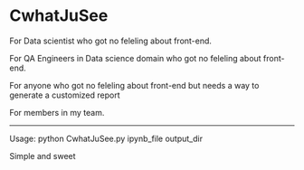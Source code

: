 # CwhatJuSee
For Data scientist who got no feleling about front-end.

For QA Engineers in Data science domain who got no feleling about front-end.

For anyone who got no feleling about front-end but needs a way to generate a customized report

For members in my team.

----------
Usage: python CwhatJuSee.py ipynb_file output_dir 

Simple and sweet


